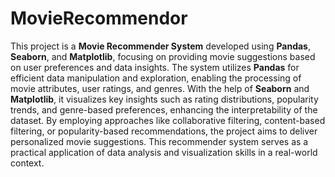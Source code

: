 # MovieRecommendor

This project is a **Movie Recommender System** developed using **Pandas**, **Seaborn**, and **Matplotlib**, focusing on providing movie suggestions based on user preferences and data insights. The system utilizes **Pandas** for efficient data manipulation and exploration, enabling the processing of movie attributes, user ratings, and genres. With the help of **Seaborn** and **Matplotlib**, it visualizes key insights such as rating distributions, popularity trends, and genre-based preferences, enhancing the interpretability of the dataset. By employing approaches like collaborative filtering, content-based filtering, or popularity-based recommendations, the project aims to deliver personalized movie suggestions. This recommender system serves as a practical application of data analysis and visualization skills in a real-world context.
